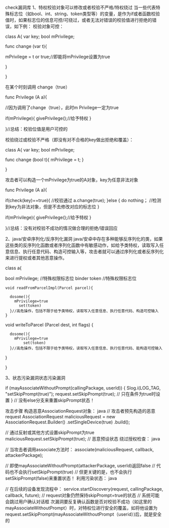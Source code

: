 check漏洞库
1、特权校验对象可以修改或者校验不严格/特权绕过
	当一些代表特殊标志位（如bool、int、string、token类型等）的变量，是作为if或者函数校验值时，如果标志位的信息可控/可绕过，或者无法对错误的校验值进行拒绝的错误，如下例：
校验对象可控：

class A{
  var key; 
  bool mPrivilege; 
  
  func change (var t){
    
  mPrivilege = t or true;//即能将mPrivilege设置为true
    
  }
  
}

在某个时刻调用 change（true）

func Privilege (A a){
	
  //因为调用了change（true），此时m Privilege一定为true
  
  if(mPrivilege){
    givePrivilege();//给予特权
    }
  
}//总结：校验位值是用户可控的


校验绕过或校验不严格（即没有对不合格的key做出拒绝和覆盖）：


class A{
  var key; 
  bool mPrivilege; 
  
  func change (bool t){
  mPrivilege = t;
  }
  
}

攻击者可以构造一个mPrivilege为true的A对象，key为任意非法对象

func Privilege (A a){

  if(check(key)==true){ //校验通过
    a.change(true); 
    }else	{
     do nothing； //检测到key为非法对象，但是不去修改对应的标志位
  }
  
  if(mPrivilege){
    givePrivilege();//给予特权
    }
  
}//总结：没有对校验不成功的情况做合理的拒绝/错误回应
  


2、java/安卓序列化/反序列化漏洞
	java/安卓中存在多种能够反序列化的类，如果这些类的反序列化函数或者序列化函数中有敏感动作，如给予类特权，读取写入任意信息、执行任意代码、构造可控输入等，攻击者就可以通过序列化或者反序列化来进行提权或者其他恶意操作。

class a{
  
   bool mPrivilege; //特殊权限标志位
   binder token //特殊权限标志位
  
    void readFromParcelImpl(Parcel parcel){
    
      dosome(){
        mPrivilege=true
          set(token)
      }//高危操作，包括不限于给予类特权，读取写入任意信息、执行任意代码、构造可控输入
    }
  
  void  writeToParcel (Parcel dest, int flags) {
    
      dosome(){
        mPrivilege=true
            set(token)
      }//高危操作，包括不限于给予类特权，读取写入任意信息、执行任意代码、能构造可控输入
  }
  
  
  
  }

3、状态污染漏洞状态污染漏洞

if (mayAssociateWithoutPrompt(callingPackage, userId)) {
    Slog.i(LOG_TAG, "setSkipPrompt(true)");
    request.setSkipPrompt(true);  // 只在条件为true时设置
}
// 没有else分支来重置skipPrompt状态！

攻击步骤
构造恶意AssociationRequest对象：
java
// 攻击者预先构造的恶意request
AssociationRequest maliciousRequest = new AssociationRequest.Builder()
    .setSingleDevice(true)
    .build();

// 通过反射或其他方式设置skipPrompt为true
maliciousRequest.setSkipPrompt(true);  // 恶意预设状态
绕过授权检查：
java

// 当攻击者调用associate方法时：
associate(maliciousRequest, callback, attackerPackage);

// 即使mayAssociateWithoutPrompt(attackerPackage, userId)返回false
// 代码也不会执行setSkipPrompt(true)
// 但更关键的是，也不会执行setSkipPrompt(false)来重置状态！
利用污染状态：
java


// 在后续的设备发现流程中：
service.startDiscovery(request, callingPackage, callback, future);
// request对象仍然保持skipPrompt=true的状态
// 系统可能会跳过用户确认对话框
次漏洞要反复确认函数是否对校验不成功（如这里的mayAssociateWithoutPrompt）时，对特权位进行安全的覆盖，如将他设置为request.setSkipPrompt(mayAssociateWithoutPrompt（userid）)后，就是安全的
